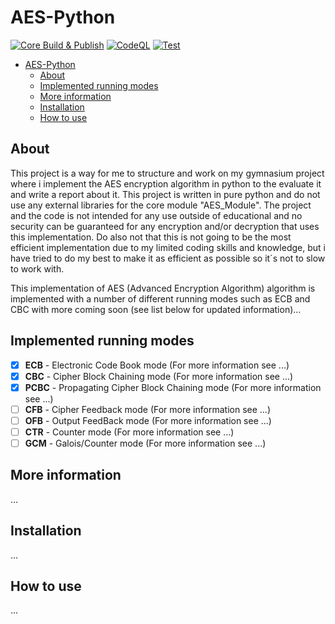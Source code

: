 # AES-Python

[![Core Build & Publish](https://github.com/Circut-labs/AES-Python/actions/workflows/core.yml/badge.svg?branch=core)](https://github.com/Circut-labs/AES-Python/actions/workflows/core.yml) [![CodeQL](https://github.com/Circut-labs/AES-Python/actions/workflows/codeql-analysis.yml/badge.svg?branch=core)](https://github.com/Circut-labs/AES-Python/actions/workflows/codeql-analysis.yml) [![Test](https://github.com/Circut-labs/AES-Python/actions/workflows/test.yml/badge.svg?branch=dev)](https://github.com/Circut-labs/AES-Python/actions/workflows/test.yml)

- [AES-Python](#aes-python)
  - [About](#about)
  - [Implemented running modes](#implemented-running-modes)
  - [More information](#more-information)
  - [Installation](#installation)
  - [How to use](#how-to-use)

About
---
This project is a way for me to structure and work on my gymnasium project where i implement the AES encryption algorithm in python to the evaluate it and write a report about it. This project is written in pure python and do not use any external libraries for the core module "AES_Module". The project and the code is not intended for any use outside of educational and no security can be guaranteed for any encryption and/or decryption that uses this implementation. Do also not that this is not going to be the most efficient implementation due to my limited coding skills and knowledge, but i have tried to do my best to make it as efficient as possible so it´s not to slow to work with.

This implementation of AES (Advanced Encryption Algorithm) algorithm is implemented with a number of different running modes such as ECB and CBC with more coming soon (see list below for updated information)...

Implemented running modes
---
- [x] **ECB** - Electronic Code Book mode (For more information see ...)
- [x] **CBC** - Cipher Block Chaining mode (For more information see ...)
- [x] **PCBC** - Propagating Cipher Block Chaining mode (For more information see ...)
- [ ] **CFB** - Cipher Feedback mode (For more information see ...)
- [ ] **OFB** - Output FeedBack mode (For more information see ...)
- [ ] **CTR** - Counter mode (For more information see ...)
- [ ] **GCM** - Galois/Counter mode (For more information see ...)

More information
---
...

Installation
---
...

How to use
---
...
